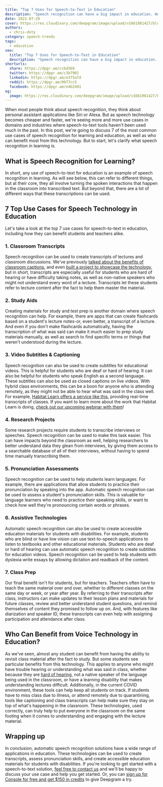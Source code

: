```yaml
---
title: "Top 7 Uses for Speech-to-Text in Education"
description: "Speech recognition can have a big impact in education. Here are 7 of the top use cases."
date: 2022-07-29
cover: https://res.cloudinary.com/deepgram/image/upload/v1661981427/blog/top-7-uses-speech-to-text-education/use-cases-for-speech-recognition-in-education-thum.png
authors:
  - chris-doty
category: speech-trends
tags:
  - education
seo:
  title: "Top 7 Uses for Speech-to-Text in Education"
  description: "Speech recognition can have a big impact in education. Here are 7 of the top use cases."
shorturls:
  share: https://dpgr.am/ccbd569
  twitter: https://dpgr.am/c3b7901
  linkedin: https://dpgr.am/e375afd
  reddit: https://dpgr.am/0977cc5
  facebook: https://dpgr.am/e4b2401
og:
  image: https://res.cloudinary.com/deepgram/image/upload/v1661981427/blog/top-7-uses-speech-to-text-education/use-cases-for-speech-recognition-in-education-thum.png
---
```


When most people think about speech recognition, they think about personal assistant applications like Siri or Alexa. But as speech technology becomes cheaper and faster, we're seeing more and more use cases in domains and industries where speech-to-text tools haven't been used much in the past. In this post, we're going to discuss 7 of the most common use cases of speech recognition for learning and education, as well as who can benefit most from this technology. But to start, let's clarify what speech recognition in learning is.

## What is Speech Recognition for Learning?

In short, any use of speech-to-text for education is an example of speech recognition in learning. As will see below, this can refer to different things, but at their core, they all involve turning the spoken interactions that happen in the classroom into transcribed text. But beyond that, there are a lot of different ways that these transcriptions can be used.

## 7 Top Use Cases for Speech Technology in Education

Let's take a look at the top 7 use cases for speech-to-text in education, including how they can benefit students and teachers alike.

### 1\. Classroom Transcripts

Speech recognition can be used to create transcripts of lectures and classroom discussions. We've previously [talked about the benefits of classroom captions](https://sweet-pie-c52a63-blog.netlify.app/automatic-speech-recognition-education/), and even [built a project to showcase the technology](https://sweet-pie-c52a63-blog.netlify.app/classroom-captioner/), but in short, transcripts are especially useful for students who are hard of hearing or have difficulty taking notes, as well as non-native speakers who might not understand every word of a lecture. Transcripts let these students refer to lecture content after the fact to help them master the material.

### 2\. Study Aids

Creating materials for study and test prep is another domain where speech recognition can help. For example, there are apps that can create flashcards based on a student's lecture notes-or, even better, a transcript of a lecture. And even if you don't make flashcards automatically, having the transcription of what was said can make it much easier to prep study materials manually, as well as search to find specific terms or things that weren't understood during the lecture.

### 3\. Video Subtitles & Captioning

Speech recognition can also be used to create subtitles for educational videos. This is helpful for students who are deaf or hard of hearing. It can also be helpful for students who speak English as a second language. These subtitles can also be used as closed captions on live videos. With hybrid class environments, this can be a boon for anyone who is attending remotely, as they might not be able to hear what was said in the class well. For example, [Habitat Learn offers a service like this](https://www.habitatlearn.com/product/messenger-pigeon), providing real-time transcripts of classes. If you want to learn more about the work that Habitat Learn is doing, [check out our upcoming webinar with them](https://offers.deepgram.com/habitat-learn-webinar)!

### 4\. Research Projects

Some research projects require students to transcribe interviews or speeches. Speech recognition can be used to make this task easier. This can have impacts beyond the classroom as well, helping researchers to better understand data they glean from interviews, by giving them access to a searchable database of all of their interviews, without having to spend time manually transcribing them.

### 5\. Pronunciation Assessments

Speech recognition can be used to help students learn languages. For example, there are applications that allow students to practice their pronunciation by speaking into the app. Automatic speech recognition can be used to assess a student's pronunciation skills. This is valuable for language learners who need to practice their speaking skills, or want to check how well they're pronouncing certain words or phrases.

<WhitepaperPromo whitepaper="latest"></WhitepaperPromo>



### 6\. Assistive Technologies

Automatic speech recognition can also be used to create accessible education materials for students with disabilities. For example, students who are blind or have low vision can use text-to-speech applications to listen to textbooks and other educational materials. Students who are deaf or hard of hearing can use automatic speech recognition to create subtitles for education videos. Speech recognition can be used to help students with dyslexia write essays by allowing dictation and readback of the content.

### 7\. Class Prep

Our final benefit isn't for students, but for teachers. Teachers often have to teach the same material over and over, whether to different classes on the same day or week, or year after year. By referring to their transcripts after class, instructors can make updates to their lesson plans  and materials for future classes, review and better understand student questions, and remind themselves of content they promised to follow up on. And, with features like diarization and speaker ID, these transcripts can even help with assigning participation and attendance after class.

## Who Can Benefit from Voice Technology in Education?

As we've seen, almost any student can benefit from having the ability to revisit class material after the fact to study. But some students see particular benefits from this technology. This applies to anyone who might have trouble hearing or understanding what was said in class, whether because they are [hard of hearing](https://sweet-pie-c52a63-blog.netlify.app/asr-important-deaf-hoh-community/), not a native speaker of the language being used in the classroom, or have a learning disability that makes understanding lectures difficult. Additionally, in the current COVID environment, these tools can help keep all students on track. If students have to miss class due to illness, or attend remotely due to quarantining, tools like captioning and class transcripts can help make sure they stay on top of what's happening in the classroom. These technologies, used correctly, can truly help to put everyone in the classroom on the same footing when it comes to understanding and engaging with the lecture material.

## Wrapping up

In conclusion, automatic speech recognition solutions have a wide range of applications in education. These technologies can be used to create transcripts, assess pronunciation skills, and create accessible education materials for students with disabilities. If you're looking to get started with a speech-to-text solution, [feel free to contact us](https://deepgram.com/contact-us/) and we'll be happy to discuss your use case and help you get started. Or, you can [sign up for Console for free and get $150 in credits](https://console.deepgram.com/signup) to give Deepgram a try.

